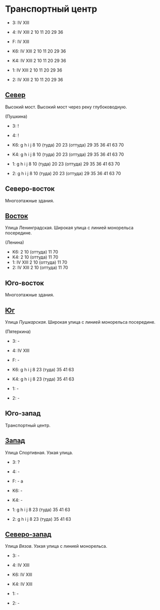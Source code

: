 # Транспортный центр

* 3:    IV  XIII
* 4:    IV  XIII    2   10  11  20  29  36
* F:    IV  XIII

* K6:   IV  XIII
        2   10  11  20  29  36
* K4:   IV  XIII
        2   10  11  20  29  36
* 1:    IV  XIII
        2   10  11  20  29  36
* 2:    IV  XIII
        2   10  11  20  29  36

## [Север](./11540020.md)

Высокий мост.
Высокий мост через реку глубоководную.

(Пушкина)

* 3:    !
* 4:    !

* K6:   g   h   i   j
        8   10 (туда)   20  23 (оттуда) 29  35  36  41  63  70
* K4:   g   h   i   j
        8   10 (туда)   20  23 (оттуда) 29  35  36  41  63  70
* 1:    g   h   i   j
        8   10 (туда)   20  23 (оттуда) 29  35  36  41  63  70
* 2:    g   h   i   j
        8   10 (туда)   20  23 (оттуда) 29  35  36  41  63  70

## Северо-восток

Многоэтажные здания.

## [Восток](./11605030.md)

Улица Ленинградская.
Широкая улица с линией монорельса посередине.

(Ленина)

* K6:   2   10 (оттуда) 11  70
* K4:   2   10 (оттуда) 11  70
* 1:    IV  XIII
        2   10 (оттуда) 11  70
* 2:    IV  XIII
        2   10 (оттуда) 11  70

## Юго-восток

Многоэтажные здания.

## [Юг](./11540040.md)

Улица *Пушкарская*.
Широкая улица с линией монорельса посередине.

(Пятеркина)

* 3:    -
* 4:    IV  XIII
* F:    -

* K6:   g   h   i   j
        8   23 (туда)   35  41  63
* K4:   g   h   i   j
        8   23 (туда)   35  41  63
* 1:    -
* 2:    -

## Юго-запад

Транспортный центр.

## [Запад](./11520030.md)

Улица Спортивная.
Узкая улица.

* 3:    ?
* 4:    -
* F:    -
        a

* K6:   -
* K4:   -
* 1:    g   h   i   j
        8   23 (туда)   35  41  63
* 2:    g   h   i   j
        8   23 (туда)   35  41  63

## [Северо-запад](./11525020.md)

Улица *Вязов*.
Узкая улица с линией монорельса.

* 3:    -
* 4:    IV  XIII

* K6:   IV  XIII
* K4:   IV  XIII
* 1:    -
* 2:    -

